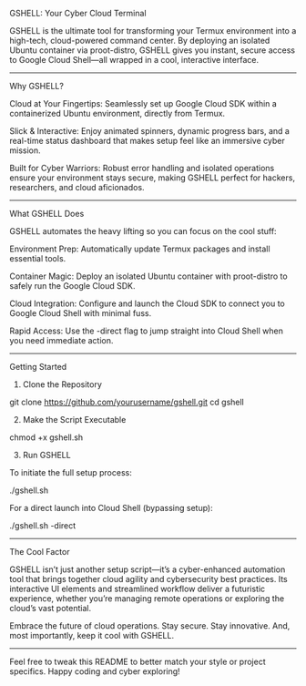 

GSHELL: Your Cyber Cloud Terminal

GSHELL is the ultimate tool for transforming your Termux environment into a high-tech, cloud-powered command center. By deploying an isolated Ubuntu container via proot-distro, GSHELL gives you instant, secure access to Google Cloud Shell—all wrapped in a cool, interactive interface.


---

Why GSHELL?

Cloud at Your Fingertips:
Seamlessly set up Google Cloud SDK within a containerized Ubuntu environment, directly from Termux.

Slick & Interactive:
Enjoy animated spinners, dynamic progress bars, and a real-time status dashboard that makes setup feel like an immersive cyber mission.

Built for Cyber Warriors:
Robust error handling and isolated operations ensure your environment stays secure, making GSHELL perfect for hackers, researchers, and cloud aficionados.



---

What GSHELL Does

GSHELL automates the heavy lifting so you can focus on the cool stuff:

Environment Prep: Automatically update Termux packages and install essential tools.

Container Magic: Deploy an isolated Ubuntu container with proot-distro to safely run the Google Cloud SDK.

Cloud Integration: Configure and launch the Cloud SDK to connect you to Google Cloud Shell with minimal fuss.

Rapid Access: Use the -direct flag to jump straight into Cloud Shell when you need immediate action.



---

Getting Started

1. Clone the Repository

git clone https://github.com/yourusername/gshell.git
cd gshell

2. Make the Script Executable

chmod +x gshell.sh

3. Run GSHELL

To initiate the full setup process:

./gshell.sh

For a direct launch into Cloud Shell (bypassing setup):

./gshell.sh -direct


---

The Cool Factor

GSHELL isn’t just another setup script—it’s a cyber-enhanced automation tool that brings together cloud agility and cybersecurity best practices. Its interactive UI elements and streamlined workflow deliver a futuristic experience, whether you’re managing remote operations or exploring the cloud’s vast potential.

Embrace the future of cloud operations. Stay secure. Stay innovative. And, most importantly, keep it cool with GSHELL.


---

Feel free to tweak this README to better match your style or project specifics. Happy coding and cyber exploring!

